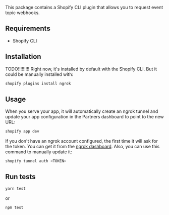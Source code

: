 This package contains a Shopify CLI plugin that allows you to request event topic webhooks.

## Requirements

- Shopify CLI

## Installation
TODO!!!!!!!!!
Right now, it's installed by default with the Shopify CLI. But it could be manually installed with:

```bash
shopify plugins install ngrok
```

## Usage

When you serve your app, it will automatically create an ngrok tunnel and update your app configuration
in the Partners dashboard to point to the new URL:

```bash
shopify app dev
```

If you don't have an ngrok account configured, the first time it will ask for the token.
You can get it from the [ngrok dashboard](https://dashboard.ngrok.com/get-started/your-authtoken).
Also, you can use this command to manually update it:
```bash
shopify tunnel auth <TOKEN>
```

## Run tests

```bash
yarn test
```

or

```bash
npm test
```
